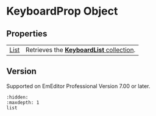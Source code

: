 # KeyboardProp Object

## Properties

|     |     |
| --- | --- |
| [List](list) | Retrieves the [**KeyboardList** collection](../keyboard_list/index). |

## Version

Supported on EmEditor Professional Version 7.00 or later.


```{toctree}
:hidden:
:maxdepth: 1
list
```
